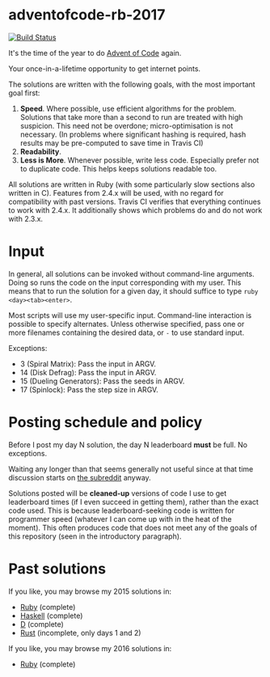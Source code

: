 # adventofcode-rb-2017

[![Build Status](https://travis-ci.org/petertseng/adventofcode-rb-2017.svg?branch=master)](https://travis-ci.org/petertseng/adventofcode-rb-2017)

It's the time of the year to do [Advent of Code](http://adventofcode.com) again.

Your once-in-a-lifetime opportunity to get internet points.

The solutions are written with the following goals, with the most important goal first:

1. **Speed**.
   Where possible, use efficient algorithms for the problem.
   Solutions that take more than a second to run are treated with high suspicion.
   This need not be overdone; micro-optimisation is not necessary.
   (In problems where significant hashing is required, hash results may be pre-computed to save time in Travis CI)
2. **Readability**.
3. **Less is More**.
   Whenever possible, write less code.
   Especially prefer not to duplicate code.
   This helps keeps solutions readable too.

All solutions are written in Ruby (with some particularly slow sections also written in C).
Features from 2.4.x will be used, with no regard for compatibility with past versions.
Travis CI verifies that everything continues to work with 2.4.x.
It additionally shows which problems do and do not work with 2.3.x.

# Input

In general, all solutions can be invoked without command-line arguments.
Doing so runs the code on the input corresponding with my user.
This means that to run the solution for a given day, it should suffice to type `ruby <day><tab><enter>`.

Most scripts will use my user-specific input.
Command-line interaction is possible to specify alternates.
Unless otherwise specified, pass one or more filenames containing the desired data, or `-` to use standard input.

Exceptions:

* 3 (Spiral Matrix): Pass the input in ARGV.
* 14 (Disk Defrag): Pass the input in ARGV.
* 15 (Dueling Generators): Pass the seeds in ARGV.
* 17 (Spinlock): Pass the step size in ARGV.

# Posting schedule and policy

Before I post my day N solution, the day N leaderboard **must** be full.
No exceptions.

Waiting any longer than that seems generally not useful since at that time discussion starts on [the subreddit](https://www.reddit.com/r/adventofcode) anyway.

Solutions posted will be **cleaned-up** versions of code I use to get leaderboard times (if I even succeed in getting them), rather than the exact code used.
This is because leaderboard-seeking code is written for programmer speed (whatever I can come up with in the heat of the moment).
This often produces code that does not meet any of the goals of this repository (seen in the introductory paragraph).

# Past solutions

If you like, you may browse my 2015 solutions in:
* [Ruby](https://github.com/petertseng/adventofcode-rb-2015) (complete)
* [Haskell](https://github.com/petertseng/adventofcode-hs-2015) (complete)
* [D](https://github.com/petertseng/adventofcode-d-2015) (complete)
* [Rust](https://github.com/petertseng/adventofcode-rs-2015) (incomplete, only days 1 and 2)

If you like, you may browse my 2016 solutions in:
* [Ruby](https://github.com/petertseng/adventofcode-rb-2016) (complete)
